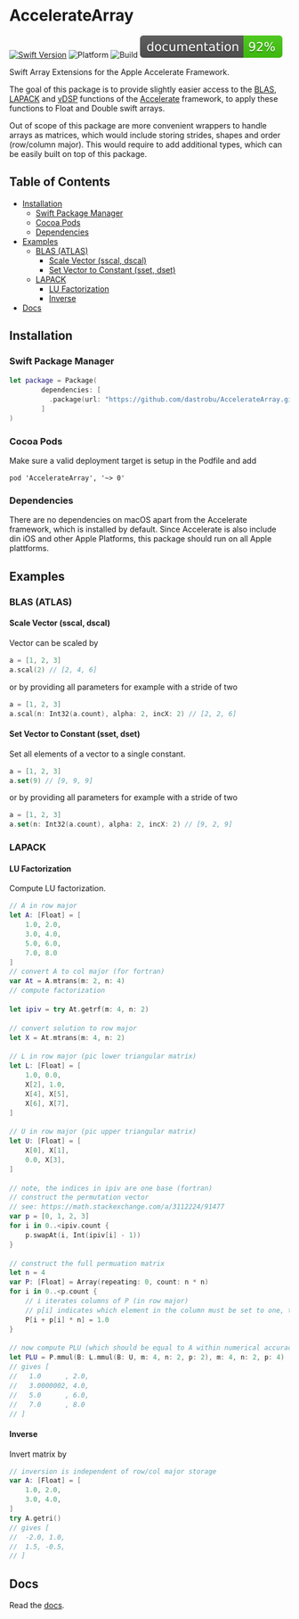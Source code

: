 # AccelerateArray

[![Swift Version](https://img.shields.io/badge/swift-5.9-blue.svg)](https://swift.org)
![Platform](https://img.shields.io/badge/platform-macOS-lightgray.svg)
![Build](https://github.com/dastrobu/AccelerateArray/actions/workflows/ci.yaml/badge.svg)
[![documentation](https://github.com/dastrobu/AccelerateArray/raw/main/docs/badge.svg?sanitize=true)](https://dastrobu.github.io/AccelerateArray/)

Swift Array Extensions for the Apple Accelerate Framework. 

The goal of this package is to provide slightly easier access to the [BLAS](http://www.netlib.org/blas/), 
[LAPACK](http://www.netlib.org/lapack/) and [vDSP](https://developer.apple.com/documentation/accelerate/vdsp) functions
of the [Accelerate](https://developer.apple.com/documentation/accelerate) framework, 
to apply these functions to Float and Double swift arrays. 

Out of scope of this package are more convenient wrappers to handle arrays as matrices, which 
would include storing strides, shapes and order (row/column major). This would require to add 
additional types, which can be easily built on top of this package. 


<!-- START doctoc generated TOC please keep comment here to allow auto update -->
<!-- DON'T EDIT THIS SECTION, INSTEAD RE-RUN doctoc TO UPDATE -->
## Table of Contents

- [Installation](#installation)
  - [Swift Package Manager](#swift-package-manager)
  - [Cocoa Pods](#cocoa-pods)
  - [Dependencies](#dependencies)
- [Examples](#examples)
  - [BLAS (ATLAS)](#blas-atlas)
    - [Scale Vector (sscal, dscal)](#scale-vector-sscal-dscal)
    - [Set Vector to Constant (sset, dset)](#set-vector-to-constant-sset-dset)
  - [LAPACK](#lapack)
    - [LU Factorization](#lu-factorization)
    - [Inverse](#inverse)
- [Docs](#docs)

<!-- END doctoc generated TOC please keep comment here to allow auto update -->
     
## Installation

### Swift Package Manager

```swift
let package = Package(
        dependencies: [
          .package(url: "https://github.com/dastrobu/AccelerateArray.git", from: "0.4.0"),
        ]
)
```
        
### Cocoa Pods

Make sure a valid deployment target is setup in the Podfile and add

    pod 'AccelerateArray', '~> 0'
    
### Dependencies

There are no dependencies on macOS apart from the Accelerate framework, which is installed by default.
Since Accelerate is also include din iOS and other Apple Platforms, this package should run on all Apple plattforms.

## Examples

### BLAS (ATLAS)

#### Scale Vector (sscal, dscal)

Vector can be scaled by
```swift
a = [1, 2, 3]
a.scal(2) // [2, 4, 6]
```
or by providing all parameters for example with a stride of two
```swift
a = [1, 2, 3]
a.scal(n: Int32(a.count), alpha: 2, incX: 2) // [2, 2, 6]
```

#### Set Vector to Constant (sset, dset)

Set all elements of a vector to a single constant.
```swift
a = [1, 2, 3]
a.set(9) // [9, 9, 9]
```
or by providing all parameters for example with a stride of two
```swift
a = [1, 2, 3]
a.set(n: Int32(a.count), alpha: 2, incX: 2) // [9, 2, 9]
```

### LAPACK

#### LU Factorization 

Compute LU factorization.

```swift
// A in row major
let A: [Float] = [
    1.0, 2.0,
    3.0, 4.0,
    5.0, 6.0,
    7.0, 8.0
]
// convert A to col major (for fortran)
var At = A.mtrans(m: 2, n: 4)
// compute factorization

let ipiv = try At.getrf(m: 4, n: 2)

// convert solution to row major
let X = At.mtrans(m: 4, n: 2)

// L in row major (pic lower triangular matrix)
let L: [Float] = [
    1.0, 0.0,
    X[2], 1.0,
    X[4], X[5],
    X[6], X[7],
]

// U in row major (pic upper triangular matrix)
let U: [Float] = [
    X[0], X[1],
    0.0, X[3],
]

// note, the indices in ipiv are one base (fortran)
// construct the permutation vector
// see: https://math.stackexchange.com/a/3112224/91477
var p = [0, 1, 2, 3]
for i in 0..<ipiv.count {
    p.swapAt(i, Int(ipiv[i] - 1))
}

// construct the full permuation matrix
let n = 4
var P: [Float] = Array(repeating: 0, count: n * n)
for i in 0..<p.count {
    // i iterates columns of P (in row major)
    // p[i] indicates which element in the column must be set to one, to create the permutation matrix
    P[i + p[i] * n] = 1.0
}

// now compute PLU (which should be equal to A within numerical accuracy)
let PLU = P.mmul(B: L.mmul(B: U, m: 4, n: 2, p: 2), m: 4, n: 2, p: 4)
// gives [
//   1.0      , 2.0,
//   3.0000002, 4.0,
//   5.0      , 6.0,
//   7.0      , 8.0
// ]
```

#### Inverse

Invert matrix by 
```swift
// inversion is independent of row/col major storage
var A: [Float] = [
    1.0, 2.0,
    3.0, 4.0,
]
try A.getri()
// gives [
//  -2.0, 1.0,
//  1.5, -0.5,
// ]
```

## Docs

Read the [docs](https://dastrobu.github.io/AccelerateArray/). 

